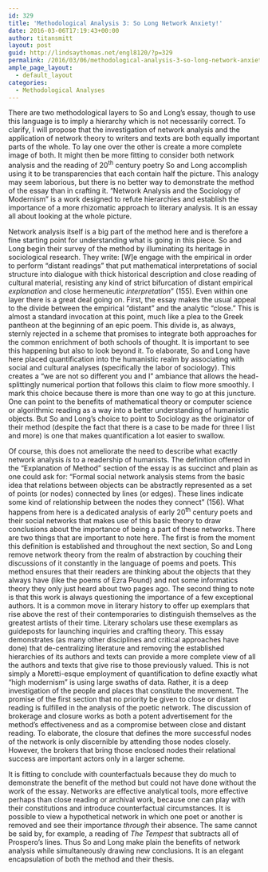 ```yaml
---
id: 329
title: 'Methodological Analysis 3: So Long Network Anxiety!'
date: 2016-03-06T17:19:43+00:00
author: titansmitt
layout: post
guid: http://lindsaythomas.net/engl8120/?p=329
permalink: /2016/03/06/methodological-analysis-3-so-long-network-anxiety/
ample_page_layout:
  - default_layout
categories:
  - Methodological Analyses
---
```

There are two methodological layers to So and Long’s essay, though to use this language is to imply a hierarchy which is not necessarily correct. To clarify, I will propose that the investigation of network analysis and the application of network theory to writers and texts are both equally important parts of the whole. To lay one over the other is create a more complete image of both. It might then be more fitting to consider both network analysis and the reading of 20<sup>th</sup> century poetry So and Long accomplish using it to be transparencies that each contain half the picture. This analogy may seem laborious, but there is no better way to demonstrate the method of the essay than in crafting it. “Network Analysis and the Sociology of Modernism” is a work designed to refute hierarchies and establish the importance of a more rhizomatic approach to literary analysis. It is an essay all about looking at the whole picture.

Network analysis itself is a big part of the method here and is therefore a fine starting point for understanding what is going in this piece. So and Long begin their survey of the method by illuminating its heritage in sociological research. They write: [W]e engage with the empirical in order to perform “distant readings” that put mathematical interpretations of social structure into dialogue with thick historical description and close reading of cultural material, resisting any kind of strict bifurcation of distant empirical _explanation_ and close hermeneutic _interpretation_” (155). Even within one layer there is a great deal going on. First, the essay makes the usual appeal to the divide between the empirical “distant” and the analytic “close.” This is almost a standard invocation at this point, much like a plea to the Greek pantheon at the beginning of an epic poem. This divide is, as always, sternly rejected in a scheme that promises to integrate both approaches for the common enrichment of both schools of thought. It is important to see this happening but also to look beyond it. To elaborate, So and Long have here placed quantification into the humanistic realm by associating with social and cultural analyses (specifically the labor of sociology). This creates a “we are not so different you and I” ambiance that allows the head-splittingly numerical portion that follows this claim to flow more smoothly. I mark this choice because there is more than one way to go at this juncture. One can point to the benefits of mathematical theory or computer science or algorithmic reading as a way into a better understanding of humanistic objects. But So and Long’s choice to point to Sociology as the originator of their method (despite the fact that there is a case to be made for three I list and more) is one that makes quantification a lot easier to swallow.

Of course, this does not ameliorate the need to describe what exactly network analysis _is_ to a readership of humanists. The definition offered in the “Explanation of Method” section of the essay is as succinct and plain as one could ask for: “Formal social network analysis stems from the basic idea that relations between objects can be abstractly represented as a set of points (or nodes) connected by lines (or edges). These lines indicate some kind of relationship between the nodes they connect” (156). What happens from here is a dedicated analysis of early 20<sup>th</sup> century poets and their social networks that makes use of this basic theory to draw conclusions about the importance of being a part of these networks. There are two things that are important to note here. The first is from the moment this definition is established and throughout the next section, So and Long remove network theory from the realm of abstraction by couching their discussions of it constantly in the language of poems and poets. This method ensures that their readers are thinking about the objects that they always have (like the poems of Ezra Pound) and not some informatics theory they only just heard about two pages ago. The second thing to note is that this work is always questioning the importance of a few exceptional authors. It is a common move in literary history to offer up exemplars that rise above the rest of their contemporaries to distinguish themselves as the greatest artists of their time. Literary scholars use these exemplars as guideposts for launching inquiries and crafting theory. This essay demonstrates (as many other disciplines and critical approaches have done) that de-centralizing literature and removing the established hierarchies of its authors and texts can provide a more complete view of all the authors and texts that give rise to those previously valued. This is not simply a Moretti-esque employment of quantification to define exactly what “high modernism” is using large swaths of data. Rather, it is a deep investigation of the people and places that constitute the movement. The promise of the first section that no priority be given to close or distant reading is fulfilled in the analysis of the poetic network. The discussion of brokerage and closure works as both a potent advertisement for the method’s effectiveness and as a compromise between close and distant reading. To elaborate, the closure that defines the more successful nodes of the network is only discernible by attending those nodes closely. However, the brokers that bring those enclosed nodes their relational success are important actors only in a larger scheme.

It is fitting to conclude with counterfactuals because they do much to demonstrate the benefit of the method but could not have done without the work of the essay. Networks are effective analytical tools, more effective perhaps than close reading or archival work, because one can play with their constitutions and introduce counterfactual circumstances. It is possible to view a hypothetical network in which one poet or another is removed and see their importance _through_ their absence. The same cannot be said by, for example, a reading of _The Tempest_ that subtracts all of Prospero’s lines. Thus So and Long make plain the benefits of network analysis while simultaneously drawing new conclusions. It is an elegant encapsulation of both the method and their thesis.